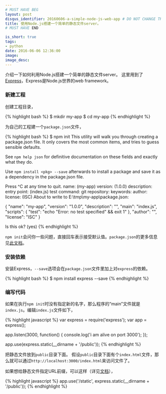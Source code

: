 ```yaml
---
# MUST HAVE BEG
layout: post
disqus_identifier: 20160606-a-simple-node-js-web-app # DO NOT CHANGE THE VALUE ONCE SET
title: 使用Node.js搭建一个简单的静态文件server。
# MUST HAVE END

is_short: true
tags: 
- python
date: 2016-06-06 12:36:00
image: 
image_desc: 
---
```


介绍一下如何利用Node.js搭建一个简单的静态文件server。
这里用到了[Express][1]，Express是Node.js世界的web framework。

### 新建工程

创建工程目录，

{% highlight bash %}
$ mkdir my-app
$ cd my-app
{% endhighlight %}

为自己的工程建一个`package.json`文件，

{% highlight bash %}
$ npm init
This utility will walk you through creating a package.json file.
It only covers the most common items, and tries to guess sensible defaults.

See `npm help json` for definitive documentation on these fields
and exactly what they do.

Use `npm install <pkg> --save` afterwards to install a package and
save it as a dependency in the package.json file.

Press ^C at any time to quit.
name: (my-app)
version: (1.0.0)
description:
entry point: (index.js)
test command:
git repository:
keywords:
author:
license: (ISC)
About to write to E:\tmp\my-app\package.json:

{
  "name": "my-app",
  "version": "1.0.0",
  "description": "",
  "main": "index.js",
  "scripts": {
    "test": "echo \"Error: no test specified\" && exit 1"
  },
  "author": "",
  "license": "ISC"
}


Is this ok? (yes)
{% endhighlight %}

`npm init`会问你一些问题，直接回车表示接受默认值。`package.json`的更多信息见[此文档][2]。

### 安装依赖

安装Express，`--save`选项会在`package.json`文件里加上对`express`的依赖。

{% highlight bash %}
$ npm install express --save
{% endhighlight %}

### 编写代码

如果在执行`npm init`时没有指定新的名字，那么程序的“main”文件就是`index.js`。编辑`index.js`文件如下，

{% highlight javascript %}
var express = require('express');
var app = express();

app.listen(3000, function() {
  console.log('i am alive on port 3000');
});

app.use(express.static(__dirname + '/public'));
{% endhighlight %}

把静态文件放到`public`目录下面。
假设`public`目录下面有个`index.html`文件，那么就可以通过`http://localhost:3000/index.html`来访问文件了。

如果想给静态文件指定URL前缀，可以这样（详见[文档][3]），

{% highlight javascript %}
app.use('/static', express.static(__dirname + '/public'));
{% endhighlight %}




[1]: http://expressjs.com/ "Express"
[2]: https://docs.npmjs.com/files/package.json "Specifics of npm's package.json handling"
[3]: http://expressjs.com/en/starter/static-files.html "Serving static files in Express"
[5]: https://stormpath.com/blog/build-nodejs-express-stormpath-app "A Simple Web App With Node.js, Express, Bootstrap & Stormpath"



